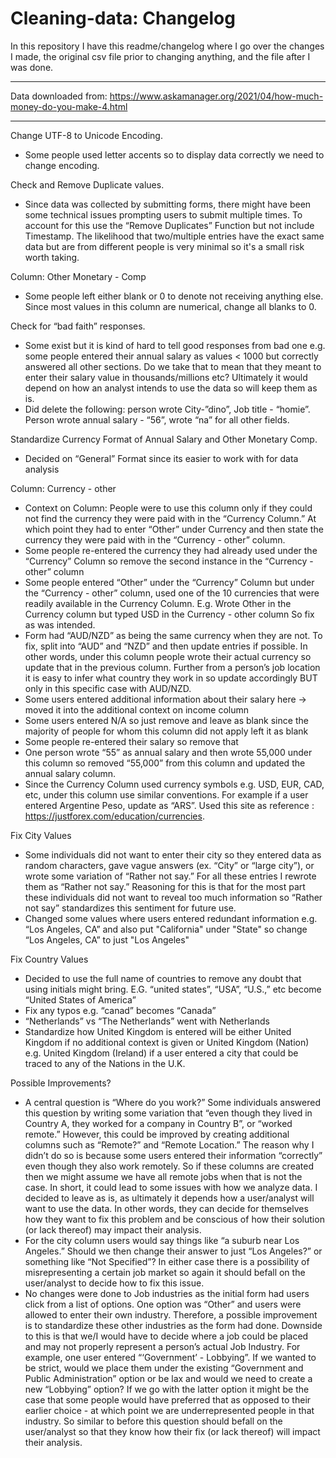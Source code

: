 # Cleaning-data: Changelog

In this repository I have this readme/changelog where I go over the changes I made, the original csv file prior to changing anything, and the file after I was done.
___
Data downloaded from: https://www.askamanager.org/2021/04/how-much-money-do-you-make-4.html
___

Change UTF-8 to Unicode Encoding.

  - Some people used letter accents so to display data correctly we need to change encoding.

Check and Remove Duplicate values.
   - Since data was collected by submitting forms, there might have been some technical issues prompting users to submit multiple times. To account for this use the “Remove Duplicates” Function but not include Timestamp. The likelihood that two/multiple entries have the exact same data but are from different people is very minimal so it's a small risk worth taking.

Column: Other Monetary - Comp
  - Some people left either blank or 0 to denote not receiving anything else. Since most values in this column are numerical, change all blanks to 0.

Check for “bad faith” responses.
  - Some exist but it is kind of hard to tell good responses from bad one e.g. some people entered their annual salary as values < 1000 but correctly answered all other sections. Do we take that to mean that they meant to enter their salary value in thousands/millions etc?  Ultimately it would depend on how an analyst intends to use the data so will keep them as is. 
   - Did delete the following: person wrote City-”dino”, Job title - “homie”. Person wrote annual salary - “56”, wrote “na” for all other fields.

Standardize Currency Format of Annual Salary and Other Monetary Comp.
   - Decided on “General” Format since its easier to work with for data analysis

Column: Currency - other
  - Context on Column: People were to use this column only if they could not find the currency they were paid with in the “Currency Column.” At which point they had to enter “Other” under Currency and then state the currency they were paid with in the “Currency - other” column.
  - Some people re-entered the currency they had already used under the “Currency” Column so remove the second instance in the “Currency - other” column
  - Some people entered “Other” under the “Currency” Column but under the “Currency - other” column, used one of the 10 currencies that were readily available in the Currency Column.  E.g. Wrote Other in the Currency column but typed USD in the Currency - other column So fix as was intended. 
  - Form had “AUD/NZD” as being the same currency when they are not. To fix, split into “AUD” and “NZD” and then update entries if possible. In other words, under this column people wrote their actual currency so update that in the previous column. Further from a person’s job location it is easy to infer what country they work in so update accordingly BUT only in this specific case with AUD/NZD.
   - Some users entered additional information about their salary here -> moved it into the additional context on income column
   - Some users entered N/A so just remove and leave as blank since the majority of people for whom this column did not apply left it as blank
   - Some people re-entered their salary so remove that
   - One person wrote “55” as annual salary and then wrote 55,000 under this column so removed “55,000” from this column and updated the annual salary column.
   - Since the Currency Column used currency symbols e.g. USD, EUR, CAD, etc, under this column use similar conventions. For example if a user entered Argentine Peso, update as “ARS”. Used this site as reference : https://justforex.com/education/currencies.


Fix City Values
  -	Some individuals did not want to enter their city so they entered data as random characters, gave vague answers (ex. “City” or “large city”), or wrote some variation of “Rather not say.” For all these entries I rewrote them as “Rather not say.” Reasoning for this is that for the most part these individuals did not want to reveal too much information so “Rather not say” standardizes this sentiment for future use.
  -	Changed some values where users entered redundant information e.g. “Los Angeles, CA” and also put "California" under "State" so change “Los Angeles, CA” to just "Los Angeles"


Fix Country Values
  - Decided to use the full name of countries to remove any doubt that using initials might bring. E.G. “united states”, “USA”, “U.S.,” etc become “United States of America”
  - Fix any typos e.g. “canad” becomes “Canada”
  - “Netherlands” vs “The Netherlands” went with Netherlands
   - Standardize how United Kingdom is entered will be either United Kingdom if no additional context is given or United Kingdom (Nation) e.g. United Kingdom (Ireland) if a user entered a city that could be traced to any of the Nations in the U.K.

Possible Improvements?
   - A central question is “Where do you work?” Some individuals answered this question by writing some variation that “even though they lived in Country A, they worked for a company in Country B”, or “worked remote.” However, this could be improved by creating additional columns such as “Remote?” and “Remote Location.” The reason why I didn’t do so is because some users entered their information “correctly” even though they also work remotely. So if these columns are created then we might assume we have all remote jobs when that is not the case. In short, it could lead to some issues with how we analyze data. I decided to leave as is, as ultimately it depends how a user/analyst will want to use the data. In other words, they can decide for themselves how they want to fix this problem and be conscious of how their solution (or lack thereof) may impact their analysis.
   - For the city column users would say things like “a suburb near Los Angeles.” Should we then change their answer to just “Los Angeles?” or something like “Not Specified”? In either case there is a possibility of misrepresenting a certain job market so again it should befall on the user/analyst to  decide how to fix this issue.
   - No changes were done to Job industries as the initial form had users click from a list of options. One option was “Other” and users were allowed to enter their own industry. Therefore, a possible improvement is to standardize these other industries as the form had done. Downside to this is that we/I would have to decide where a job could be placed and may not properly represent a person’s actual Job Industry.  For example, one user entered “‘Government’ - Lobbying”.  If we wanted to be strict, would we place them under the existing “Government and Public Administration” option or be lax and would we need to create a new “Lobbying” option? If we go with the latter option it might be the case that some people would have preferred that as opposed to their earlier choice - at which point we are underrepresented people in that industry. So similar to before this question should befall on the user/analyst so that they know how their fix (or lack thereof) will impact their analysis.
